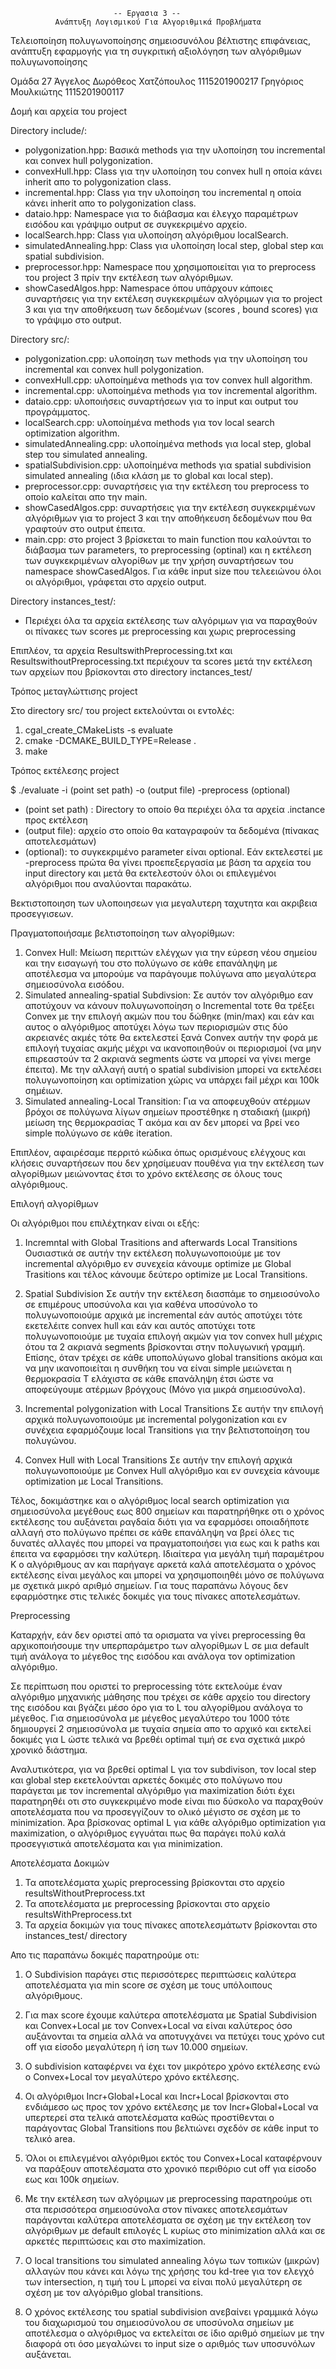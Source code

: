                            -- Εργασια 3 --
              Ανάπτυξη Λογισμικού Για Αλγοριθμικά Προβλήματα
              
Τελειοποίηση πολυγωνοποίησης σημειοσυνόλου βέλτιστης επιφάνειας, ανάπτυξη εφαρμογής 
       για τη συγκριτική αξιολόγηση των αλγόριθμων πολυγωνοποίησης


Ομάδα 27
Άγγελος Δωρόθεος Χατζόπουλος 1115201900217
Γρηγόριος Μουλκιώτης 1115201900117


Δομή και αρχεία του project

Directory include/:
- polygonization.hpp: Βασικά methods για την υλοποίηση του incremental και convex hull polygonization.
- convexHull.hpp: Class για την υλοποίηση του convex hull η οποία κάνει inherit απο το polygonization class.
- incremental.hpp: Class για την υλοποίηση του incremental η οποία κάνει inherit απο το polygonization class.
- dataio.hpp: Namespace για το διάβασμα και έλεγχο παραμέτρων εισόδου και γράψιμο output σε συγκεκριμένο αρχείο.
- localSearch.hpp: Class για υλοποίηση αλγόριθμου localSearch.
- simulatedAnnealing.hpp: Class για υλοποίηση local step, global step και spatial subdivision.
- preprocessor.hpp: Namespace που χρησιμοποιείται για το preprocess του project 3 πρίν την εκτέλεση των αλγόριθμων.
- showCasedAlgos.hpp: Namespace όπου υπάρχουν κάποιες συναρτήσεις για την εκτέλεση συγκεκριμέων αλγόριμων για το project 3 και για την αποθήκευση των δεδομένων (scores , bound scores) για το γράψιμο στο output.


Directory src/:
- polygonization.cpp: υλοποίηση των methods για την υλοποίηση του incremental και convex hull polygonization.
- convexHull.cpp: υλοποίημένα methods για τον convex hull algorithm.
- incremental.cpp: υλοποίημένα methods για τον incremental algorithm.
- dataio.cpp: υλοποιήσεις συναρτήσεων για το input και output του προγράμματος.
- localSearch.cpp: υλοποίημένα methods για τον local search optimization algorithm.
- simulatedAnnealing.cpp: υλοποίημένα methods για local step, global step του simulated annealing.
- spatialSubdivision.cpp: υλοποίημένα methods για spatial subdivision simulated annealing (ιδια κλάση με το global και local step).
- preprocessor.cpp: συναρτήσεις για την εκτέλεση του preprocess το οποίο καλείται απο την main.
- showCasedAlgos.cpp: συναρτήσεις για την εκτέλεση συγκεκριμένων αλγόριθμων για το project 3 και την αποθήκευση δεδομένων που θα γραφτούν στο output έπειτα.
- main.cpp: στο project 3 βρίσκεται το main function που καλούνται το διάβασμα των parameters, το preprocessing (optinal) και η εκτέλεση των συγκεκριμένων αλγορίθων με την χρήση συναρτήσεων του namespace showCasedAlgos. Για κάθε input size που τελεειώνου όλοι οι αλγόριθμοι, γράφεται στο αρχείο output.


Directory instances_test/:
- Περιέχει όλα τα αρχεία εκτέλεσης των αλγόριμων για να παραχθούν οι πίνακες των scores με preprocessing και χωρις preprocessing

Επιπλέον, τα αρχεία ResultswithPreprocessing.txt και ResultswithoutPreprocessing.txt περιέχουν τα scores μετά την εκτέλεση των αρχείων που βρίσκονται στο directory inctances_test/

Τρόπος μεταγλώττισης project

Στο directory src/ του project εκτελούνται οι εντολές:

1) cgal_create_CMakeLists -s evaluate
2) cmake -DCMAKE_BUILD_TYPE=Release .
3) make


Τρόπος εκτέλεσης project

$ ./evaluate -i (point set path) -o (output file) -preprocess (optional)

  - (point set path) : Directory το οποίο θα περιέχει όλα τα αρχεία .inctance προς εκτέλεση
  - (output file): αρχείο στο οποίο θα καταγραφούν τα δεδομένα (πίνακας αποτελεσμάτων)
  - (optional): το συγκεκριμένο parameter είναι optional. Εάν εκτελεστεί με -preprocess πρώτα θα γίνει προεπεξεργασία με βάση τα αρχεία του input directory και μετά θα εκτελεστούν όλοι οι επιλεγμένοι αλγόριθμοι που αναλύονται παρακάτω.


    
Βεκτιστοποιηση των υλοποιησεων για μεγαλυτερη ταχυτητα και ακριβεια προσεγγισεων.

Πραγματοποιήσαμε βελτιστοποίηση των αλγορίθμων:

   1) Convex Hull: Μείωση περιττών ελέγχων για την εύρεση νέου σημείου και την εισαγωγή του στο πολύγωνο σε κάθε επανάληψη με αποτέλεσμα να μπορούμε να παράγουμε πολύγωνα απο μεγαλύτερα σημειοσύνολα εισόδου.
   2) Simulated annealing-spatial Subdivsion: Σε αυτόν τον αλγόριθμο εαν αποτύχουν να κάνουν πολυγωνοποίηση ο Incremental τοτε θα τρέξει Convex με την επιλογή ακμών που του δώθηκε (min/max) και εάν και αυτος ο αλγόριθμος αποτύχει λόγω των περιορισμών στις δύο ακρειανές ακμές τότε θα εκτελεστεί ξανά Convex αυτήν την φορά με επιλογή τυχαίας ακμής μέχρι να ικανοποιηθούν οι περιορισμοί (να μην επιρεαστούν τα 2 ακριανά segments ώστε να μπορεί να γίνει merge έπειτα). Με την αλλαγή αυτή ο spatial subdivision μπορεί να εκτελέσει πολυγωνοποίηση και optimization χώρις να υπάρχει fail μέχρι και 100k σημέιων.
   3) Simulated annealing-Local Transition: Για να αποφευχθούν ατέρμων βρόχοι σε πολύγωνα λίγων σημείων προστέθηκε η σταδιακή (μικρή) μείωση της θερμοκρασίας T ακόμα και αν δεν μπορεί να βρεί νεο simple πολύγωνο σε κάθε iteration.
   
  Επιπλέον, αφαιρέσαμε περριτό κώδικα όπως ορισμένους ελέγχους και κλήσεις συναρτήσεων που δεν χρησίμευαν πουθένα για την εκτέλεση των αλγορίθμων μειώνοντας έτσι το χρόνο εκτέλεσης σε όλους τους αλγόριθμους.



Επιλογή αλγορίθμων

Οι αλγόριθμοι που επιλέχτηκαν είναι οι εξής:

1) Incremntal with Global Trasitions and afterwards Local Transitions
Ουσιαστικά σε αυτήν την εκτέλεση πολυγωνοποιούμε με τον incremental αλγόριθμο εν συνεχεία κάνουμε optimize με Global Trasitions και τέλος κάνουμε δεύτερο optimize με Local Transitions.

2) Spatial Subdivision
Σε αυτήν την εκτέλεση διασπάμε το σημειοσύνολο σε επιμέρους υποσύνολα και για καθένα υποσύνολο το πολυγωνοποιούμε αρχικά με incremental εάν αυτός αποτύχει τότε εκετελέιτε convex hull και εάν και αυτός αποτύχει τοτε πολυγωνοποιούμε με τυχαία επιλογή ακμών για τον convex hull μέχρις ότου τα 2 ακριανά segments βρίσκονται στην πολυγωνική γραμμή. Επίσης, όταν τρέχει σε κάθε υποπολύγωνο global transitions ακόμα και να μην ικανοποιείται η συνθήκη του να είναι simple μειώνεται η θερμοκρασία T ελάχιστα σε κάθε επανάληψη έτσι ώστε να αποφεύγουμε ατέρμων βρόγχους (Μόνο για μικρά σημειοσύνολα).

3) Incremental polygonization with Local Transitions
Σε αυτήν την επιλογή αρχικά πολυγωνοποιούμε με incremental polygonization και εν συνέχεια εφαρμόζουμε local Transitions για την βελτιστοποίηση του πολυγώνου.

4) Convex Hull with Local Transitions
Σε αυτήν την επιλογή αρχικά πολυγωνοποιούμε με Convex Hull αλγόριθμο και εν συνεχεία κάνουμε optimization με Local Transitions.

Τέλος, δοκιμάστηκε και ο αλγόριθμος local search optimization για σημειοσύνολα μεγέθους εως 800 σημείων και παρατηρήθηκε οτι ο χρόνος εκτέλεσης του αυξάνεται ραγδαία διότι για να εφαρμόσει οποιαδήποτε αλλαγή στο πολύγωνο πρέπει σε κάθε επανάληψη να βρεί όλες τις δυνατές αλλαγές που μπορεί να πραγματοποιήσει για εως και k paths και έπειτα να εφαρμόσει την καλύτερη. Ιδιαίτερα για μεγάλη τιμή παραμέτρου K ο αλγόριθμους αν και παρήγαγε αρκετά καλά αποτελέσματα ο χρόνος εκτέλεσης είναι μεγάλος και μπορεί να χρησιμοποιηθέι μόνο σε πολύγωνα με σχετικά μικρό αριθμό σημείων. Για τους παραπάνω λόγους δεν εφαρμόστηκε στις τελικές δοκιμές για τους πίνακες αποτελεσμάτων.


Preprocessing

Καταρχήν, εάν δεν οριστεί από τα ορισματα να γίνει preprocessing θα αρχικοποιήσουμε την υπερπαράμετρο των αλγορίθμων L σε μια default τιμή ανάλογα το μέγεθος της εισόδου και ανάλογα τον optimization αλγόριθμο.

Σε περίπτωση που οριστεί το preprocessing τότε εκτελούμε έναν αλγόριθμο μηχανικής μάθησης που τρέχει σε κάθε αρχείο του directory της εισόδου και βγάζει μέσο όρο για το L του αλγορίθμου ανάλογα το μέγεθος. Για σημειοσύνολα με μέγεθος μεγαλύτερο του 1000 τότε δημιουργεί 2 σημειοσύνολα με τυχαία σημεία απο το αρχικό και εκτελεί δοκιμές για L ώστε τελικά να βρεθέι optimal τιμή σε ενα σχετικά μικρό χρονικό διάστημα.

Αναλυτικότερα, για να βρεθεί optimal L για τον subdivison, τον local step και global step εκετελούνται αρκετές δοκιμές στο πολύγωνο που παράγεται με τον incremental αλγόριθμο για maximization διότι έχει παρατηρηθέι οτι στο συγκεκριμένο mode είναι πιο δύσκολο να παραχθούν αποτελέσματα που να προσεγγίζουν το ολικό μέγιστο σε σχέση με το minimization. Άρα βρίσκονας optimal L για κάθε αλγόριθμο optimization για maximization, ο αλγόριθμος εγγυάται πως θα παράγει πολύ καλά προσεγγιστικά αποτελέσματα και για minimization.



Αποτελέσματα Δοκιμών

1) Τα αποτελέσματα χωρίς preprocessing βρίσκονται στο αρχείο resultsWithoutPreprocess.txt  
2) Τα αποτελέσματα με preprocessing βρίσκονται στο αρχείο resultsWithPreprocess.txt  
3) Τα αρχεία δοκιμών για τους πίνακες αποτελεσμάτωτν βρίσκονται στο instances_test/ directory

Απο τις παραπάνω δοκιμές παρατηρούμε οτι:

1) Ο Subdivision παράγει στις περισσότερες περιπτώσεις καλύτερα αποτελέσματα για min score σε σχέση με τους υπόλοιπους αλγόριθμους.

2) Για max score έχουμε καλύτερα αποτελέσματα με Spatial Subdivision και Convex+Local με τον Convex+Local να είναι καλύτερος όσο αυξάνονται τα σημεία αλλά να αποτυγχάνει να πετύχει τους χρόνο cut off για είσοδο μεγαλύτερη ή ίση των 10.000 σημείων.

3) Ο subdivision καταφέρνει να έχει τον μικρότερο χρόνο εκτέλεσης ενώ ο Convex+Local τον μεγαλύτερο χρόνο εκτέλεσης.

4) Οι αλγόριθμοι Incr+Global+Local και Incr+Local βρίσκονται στο ενδιάμεσο ως προς τον χρόνο εκτέλεσης με τον Incr+Global+Local να υπερτερεί στα τελικά αποτελέσματα καθώς προστίθενται ο παράγοντας Global Transitions που βελτιώνει σχεδόν σε κάθε input το τελικό area.

5) Όλοι οι επιλεγμένοι αλγόριθμοι εκτός του Convex+Local καταφέρνουν να παράξουν αποτελέσματα στο χρονικό περιθόριο cut off για είσοδο εως και 100k σημείων.

6) Με την εκτέλεση των αλγόριμων με preprocessing παρατηρούμε οτι στα περισσότερα σημειοσύνολα στον πίνακες αποτελεσμάτων παράγονται καλύτερα αποτελέσματα σε σχέση με την εκτέλεση τον αλγόριθμων με default επιλογές L κυρίως στο minimization αλλά και σε αρκετές περιπτώσεις και στο maximization.

7) Ο local transitions του simulated annealing λόγω των τοπικών (μικρών) αλλαγών που κάνει και λόγω της χρήσης του kd-tree για τον ελεγχό των intersection, η τιμή του L μπορεί να είναι πολύ μεγαλύτερη σε σχέση με τον αλγόριθμο global transitions.

8) Ο χρόνος εκτέλεσης του spatial subdivision ανεβαίνει γραμμικά λόγω του διαχωρισμού του σημειοσύνολου σε υποσύνολα σημείων με αποτέλεσμα ο αλγόριθμος να εκτελείται σε ίδιο αριθμό σημείων με την διαφορά οτι όσο μεγαλώνει το input size ο αριθμός των υποσυνόλων αυξάνεται.


